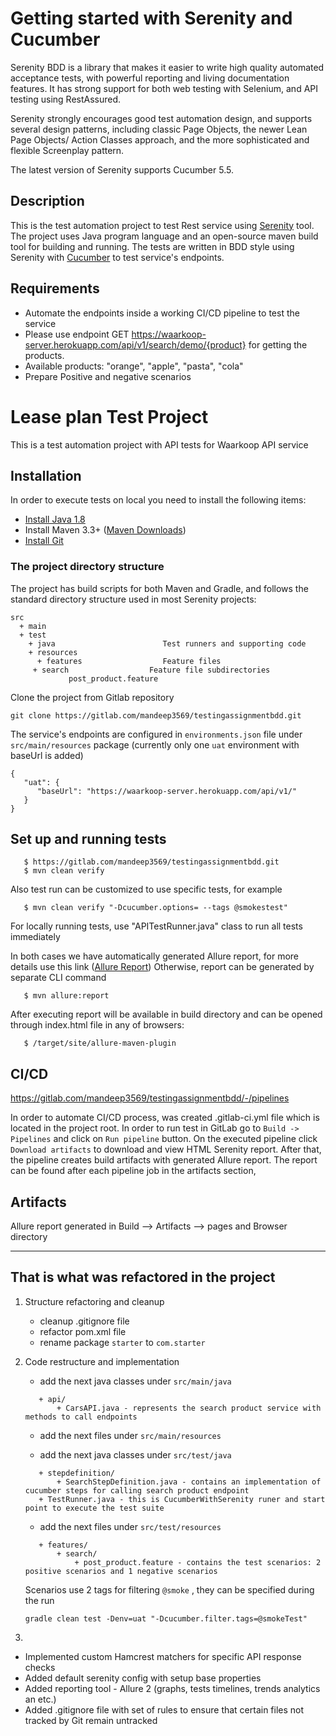 # Getting started with Serenity and Cucumber

Serenity BDD is a library that makes it easier to write high quality automated acceptance tests, with powerful reporting and living documentation features. It has strong support for both web testing with Selenium, and API testing using RestAssured.

Serenity strongly encourages good test automation design, and supports several design patterns, including classic Page Objects, the newer Lean Page Objects/ Action Classes approach, and the more sophisticated and flexible Screenplay pattern.

The latest version of Serenity supports Cucumber 5.5.

## Description
This is the test automation project to test Rest service using [Serenity](https://cucumber.io/) tool.
The project uses Java program language and an open-source maven build tool for building and running.
The tests are written in BDD style using Serenity with [Cucumber](https://cucumber.io/) to test service's endpoints.

## Requirements
+ Automate the endpoints inside a working CI/CD pipeline to test the service
+ Please use endpoint GET https://waarkoop-server.herokuapp.com/api/v1/search/demo/{product} for getting the products.
+ Available products: "orange", "apple", "pasta", "cola"
+ Prepare Positive and negative scenarios

# Lease plan Test Project
This is a test automation project with API tests for Waarkoop API service

## Installation
In order to execute tests on local you need to install the following items:
* [Install Java 1.8](https://openjdk.org/install/)
* Install Maven 3.3+ ([Maven Downloads](https://maven.apache.org/download.cgi))
* [Install Git](https://git-scm.com/book/en/v2/Getting-Started-Installing-Git)

### The project directory structure
The project has build scripts for both Maven and Gradle, and follows the standard directory structure used in most Serenity projects:
```Gherkin
src
  + main
  + test
    + java                        Test runners and supporting code
    + resources
      + features                  Feature files
     + search                  Feature file subdirectories 
             post_product.feature
```

Clone the project from Gitlab repository
```
git clone https://gitlab.com/mandeep3569/testingassignmentbdd.git
```
The service's endpoints are configured in `environments.json` file under ``src/main/resources`` package
(currently only one `uat` environment with baseUrl is added)
```
{
   "uat": {
      "baseUrl": "https://waarkoop-server.herokuapp.com/api/v1/"
   }
}
```
## Set up and running tests

```
   $ https://gitlab.com/mandeep3569/testingassignmentbdd.git
   $ mvn clean verify
```
Also test run can be customized to use specific tests, for example

```
   $ mvn clean verify "-Dcucumber.options= --tags @smokestest"
```
For locally running tests, use "APITestRunner.java" class to run all tests immediately

In both cases we have automatically generated Allure report, for more details use this link
([Allure Report](https://docs.qameta.io/allure/))
Otherwise, report can be generated by separate CLI command

```
   $ mvn allure:report
```
After executing report will be available in build directory and can be opened through index.html file in any of browsers:
```
   $ /target/site/allure-maven-plugin
```

## CI/CD

https://gitlab.com/mandeep3569/testingassignmentbdd/-/pipelines

In order to automate CI/CD process, was created .gitlab-ci.yml file which is located in the project root.
In order to run test in GitLab go to ``Build -> Pipelines`` and click on ``Run pipeline`` button.
On the executed pipeline click ``Download artifacts`` to download and view HTML Serenity report.
After that, the pipeline creates build artifacts with generated Allure report. The report can be found after each pipeline job in the artifacts section,

## Artifacts

Allure report generated in Build --> Artifacts --> pages and Browser directory

____________________________________________________________________________________________________

## That is what was refactored in the project

1. Structure refactoring and cleanup
    * cleanup .gitignore file
    * refactor pom.xml  file
    * rename package ``starter`` to ``com.starter``
2. Code restructure and implementation
    * add the next java classes under ``src/main/java``
   ```
      + api/
          + CarsAPI.java - represents the search product service with methods to call endpoints
   ```
    * add the next files under ``src/main/resources``
   
   * add the next java classes under ``src/test/java``
   ```
      + stepdefinition/
          + SearchStepDefinition.java - contains an implementation of cucumber steps for calling search product endpoint
      + TestRunner.java - this is CucumberWithSerenity runer and start point to execute the test suite
   ```
    * add the next files under ``src/test/resources``
   ```
      + features/
          + search/
              + post_product.feature - contains the test scenarios: 2 positive scenarios and 1 negative scenarios
   ```
   Scenarios use 2 tags for filtering `@smoke` , they can be specified during the run

   ```gradle clean test -Denv=uat "-Dcucumber.filter.tags=@smokeTest"```
3. 
- Implemented custom Hamcrest matchers for specific API response checks
- Added default serenity config with setup base properties
- Added  reporting tool - Allure 2 (graphs, tests timelines, trends analytics an etc.)
- Added .gitignore file with set of rules to ensure that certain files not tracked by Git remain untracked


